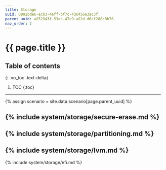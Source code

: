 ```yaml
---
title: Storage
uuid: 0992bde6-ecb3-4eff-bf7c-436456e3ac3f
parent_uuid: a852843f-53ac-47e9-a82d-d6cf288c8b76
nav_order: 2
---
```


# {{ page.title }}

## Table of contents
{: .no_toc .text-delta}

1. TOC
{:toc}

---

{% assign scenario = site.data.scenario[page.parent_uuid] %}

{% include system/storage/secure-erase.md %}
---
{% include system/storage/partitioning.md %}
---
{% include system/storage/lvm.md %}
---
{% include system/storage/efi.md %}
